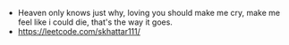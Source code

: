 - Heaven only knows just why, loving you should make me cry, make me feel like i could die, that's the way it goes.
- https://leetcode.com/skhattar111/

<!---
SiddharthKhattar/SiddharthKhattar is a ✨ special ✨ repository because its `README.md` (this file) appears on your GitHub profile.
You can click the Preview link to take a look at your changes.
--->
